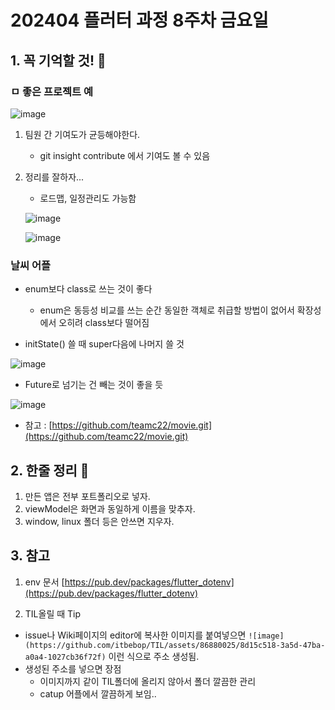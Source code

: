# 202404 플러터 과정 8주차 금요일

## 1. 꼭 기억할 것! 🏅
### ㅁ 좋은 프로젝트 예
![image](https://github.com/itbebop/TIL/assets/86880025/c8899228-b732-4865-8ba1-3977609c5aa2)

1. 팀원 간 기여도가 균등해야한다.
    - git insight contribute 에서 기여도 볼 수 있음

2. 정리를 잘하자...
    - 로드맵, 일정관리도 가능함

   ![image](https://github.com/itbebop/TIL/assets/86880025/7f2b5caa-af93-467b-b38f-27c65e0227b1)

   ![image](https://github.com/itbebop/TIL/assets/86880025/af282fc8-348a-4bab-a26e-b0aa779fd449)

### 날씨 어플
- enum보다 class로 쓰는 것이 좋다
  - enum은 동등성 비교를 쓰는 순간 동일한 객체로 취급할 방법이 없어서 확장성에서 오히려 class보다 떨어짐

- initState() 쓸 때 super다음에 나머지 쓸 것

![image](https://github.com/itbebop/TIL/assets/86880025/8d15c518-3a5d-47ba-a0a4-1027cb36f72f)

- Future로 넘기는 건 빼는 것이 좋을 듯

![image](https://github.com/itbebop/TIL/assets/86880025/a0cf0108-feb5-4caf-af37-5f783a0d9c9a)

  - 참고 : [https://github.com/teamc22/movie.git](https://github.com/teamc22/movie.git)



## 2. 한줄 정리 🧹
1. 만든 앱은 전부 포트폴리오로 넣자.
2. viewModel은 화면과 동일하게 이름을 맞추자.
3. window, linux 폴더 등은 안쓰면 지우자.

## 3. 참고
1. env 문서
[https://pub.dev/packages/flutter_dotenv](https://pub.dev/packages/flutter_dotenv)

2. TIL올릴 때 Tip
- issue나 Wiki페이지의 editor에 복사한 이미지를 붙여넣으면 
`![image](https://github.com/itbebop/TIL/assets/86880025/8d15c518-3a5d-47ba-a0a4-1027cb36f72f)` 이런 식으로 주소 생성됨.
- 생성된 주소를 넣으면 장점
  - 이미지까지 같이 TIL폴더에 올리지 않아서 폴더 깔끔한 관리
  - catup 어플에서 깔끔하게 보임.. 

